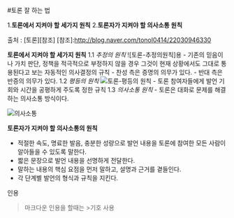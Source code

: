 #토론 잘 하는 법

1.**토론에서 지켜야 할 세가지 원칙**
2.**토론자가 지켜야 할 의사소통 원칙**

출처 : 
[토론][참조]
[참조]:http://blog.naver.com/tonol0414/22030946330

**토론에서 지켜야 할 세가지 원칙**
1.1 *추정의 원칙*
![토론-추정의원칙]용
    - 기존의 믿음이나 가치 판단, 정책을 적극적으로 부정하지 않을 경우
      그것이 현재 상황에서도 그대로 통용된다고 보는 자동적인 의사결정의 규칙
    - 찬성 측은 증명의 의무가 있다.
    - 반대 측은 반증의 의무가 있다.
1.2 *평등의 원칙*
![토론-평등의 원칙](http://blog.joins.com/usr/h/ig/higgink/0910/4acba10123081.png)
    - 토론 참여자들에게 발언 기회와 시간을 공평하게 주도록 정한 규칙
1.3 *의사소통 원칙*
    - 토론은 대화로 문제를 해결하는 의사소통 방식이다.

![의사소통](http://sgsg.hankyung.com/pdsdata/sgsg.hankyung.com/images/photo/old_image/21611/2013081906313623.jpg)

**토론자가 지켜야 할 의사소통의 원칙**
- 적절한 속도, 명료한 발음, 충분한 성량으로 발언 내용을 토론에 참여한 모든 사람이 알아들을 수 있도록 말한다.
- 짧은 문장으로 발언 내용을 선명하게 전달한다.
- 말하는 내용의 핵심 요점을 먼저 말하고, 설명과 근거를 곁들인다.
- 각 단계별 발언의 형식과 규칙을 지킨다.

인용
> 마크다운 인용을 할때는 >기호 사용


